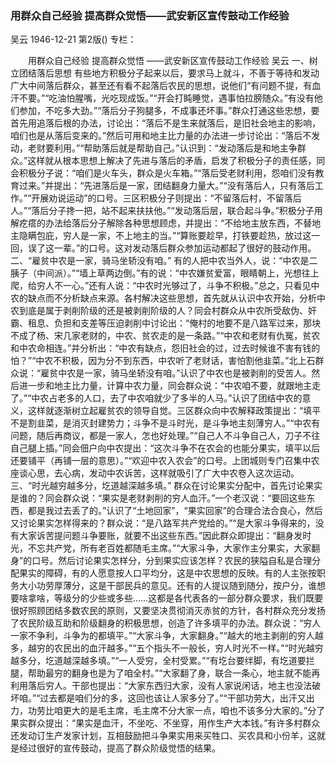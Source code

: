 ### 用群众自己经验  提高群众觉悟——武安新区宣传鼓动工作经验
吴云
1946-12-21
第2版()
专栏：

　　用群众自己经验
    提高群众觉悟
    ——武安新区宣传鼓动工作经验
    吴云
    一、树立团结落后思想
    有些地方积极分子起来以后，要求马上就斗，不善于等待和发动广大中间落后群众，甚至还有看不起落后农民的思想，说他们“有问题不提，有血汗不要。”“吃油怕腥嘴，光吃现成饭。”“开会打盹睡觉，遇事怕拉膀随众。”有没有他们参加，不吃多大劲。”“落后分子狗腿多，不成事还坏事。”群众打通这些忠想，要首先用追落后根的办法，讨论出：“落后不是生来就落后，是旧社会地主的影响，咱们也是从落后变来的。”然后可用和地主比力量的办法进一步讨论出：“落后不发动，老财要利用。”“帮助落后就是帮助自己。”认识到：“发动落后是和地主争群众。”这样就从根本思想上解决了先进与落后的矛盾，启发了积极分子的责任感，同会积极分子说：“咱们是火车头，群众是火车箱。”“落后受老财利用，怨咱们没有教育过来。”并提出：“先进落后是一家，团结翻身力量大。”“没有落后人，只有落后工作。”“开展劝说运动”的口号。三区积极分子则提出：“不留落后村，不留落后人。”“落后分子搀一把，站不起来扶扶他。”“发动落后层，联合起斗争。”积极分子用解疙瘩的办法给落后分子解除各种思想顾虑，并提出：“不给地主放东西，不替地主隐瞒包庇，穷人是一家，不上地主的当。”“算账要趁早，打铁要趁热，放过这一回，误了这一辈。”的口号。这对发动落后群众参加运动都起了很好的鼓动作用。
    二、“雇贫中农是一家，骑马坐轿没有咱。”
    有的人把中农当外人，说：“中农是二胰子（中间派）。”“墙上草两边倒。”有的说：“中农嫌贫爱富，眼睛朝上，光想往上爬，给穷人不一心。”还有人说：“中农时光够过了，斗争不积极。”总之，只看见中农的缺点而不分析缺点来源。各村解决这些思想，首先就从认识中农开始，分析中农到底是属于剥削阶级的还是被剥削阶级的人？同会村群众从中农所受敌伪、奸霸、租息、负担和支差等压迫剥削中讨论出：“俺村的地要不是八路军过来，那块不成了杨、宋几家老财的，中农、贫农走的是一条路。”“中农和老财有仇冤，贫农和中农命相连。”并分析出：“中农有缺点，怨旧社会的过，过去时候谁不害有钱的怕？”“中农不积极，因为分不到东西，中农听了老财话，害怕割他韭菜。”北上石群众说：“雇贫中农是一家，骑马坐轿没有咱。”认识了中农也是被剥削的受苦人。然后进一步和地主比力量，计算中农力量，同会群众说：“中农咱不要，就跟地主走了。”“中农占老多的人口，去了中农咱就少了多半的人马。”认识了团结中农的意义，这样就逐渐树立起雇贫农的领导自觉。三区群众向中农解释政策提出：“填平不是割韭菜，是消灭封建势力；斗争不是斗时光，是斗争地主刻薄穷人。”“中农有问题，随后再商议，都是一家人，怎也好处理。”“自己人不斗争自己人，刀子不往自己腿上插。”同会佃户向中农提出：“这次斗争不在农会的也能分果实，填平以后还要铺平（再铺一层的意思）。”“欢迎中农入农会”的口号。上团城则专门召集中农座谈心思，去心病，发动中农诉苦，这样就吸引了广大中农卷入这次运动。
    三、“时光越穷越多分，圪道越深越多填。”
    群众在讨论果实分配中，首先讨论果实是谁的？同会群众说：“果实是老财剥削的穷人血汗。”一个老汉说：“要回这些东西，都是我过去丢了的。”认识了“土地回家”，“果实回家”的合理合法合良心，然后又讨论果实怎样得来的？群众说：“是八路军共产党给的。”“是大家斗争得来的，没有大家诉苦提问题斗争要账，就要不出这些东西。”因此群众即提出：“翻身发时光，不忘共产党，所有老百姓都随毛主席。”“大家斗争，大家作主分果实，大家翻身”的口号。然后讨论果实怎样分，分到果实应该怎样？农民的狭隘自私是合理分配果实的障碍，有的人愿意按人口平均分，这是中农思想的反映。有的人主张按职务大小功劳厚薄分，这是干部民兵的意见。还有的人提议随到随分，按户分，谁想要啥拿啥，等级分的少些或多些……这都是各代表各的一部分群众要求，我们既要很好照顾团结多数农民的原则，又要坚决贯彻消灭赤贫的方针，各村群众充分发扬了农民阶级互助和阶级翻身的积极思想，创造了许多填平的办法。群众说：“穷人一家不争利，斗争为的都填平。”“大家斗争，大家翻身。”“越大的地主剥削的穷人越多，越穷的农民出的血汗越多。”“五个指头不一般长，穷人时光不一样。”“时光越穷越多分，圪道越深越多填。”“一人受穷，全村受累。”“有圪台要绊脚，有圪道要拦腿，帮助最穷的翻身也是为了咱全村。”“大家翻了身，联合一条心，地主就不能再利用落后穷人。干部也提出：“大家东西归大家，没有人家说闲话，地主也没法破坏咱。”“过去都是咱们分的多，这回也该让人家多分了。”“干部功劳大，出汗又出力，功劳比咱更大的是毛主席，毛主席不分大家一点，咱也不该多分大家的。”分了果实群众提出：“果实是血汗，不坐吃、不坐穿，用作生产大本钱。”有许多村群众还发动订生产发家计划，互相鼓励把斗争果实用来买牲口、买农具和小份羊，这就是经过很好的宣传鼓动，提高了群众阶级觉悟的结果。
